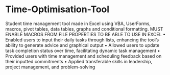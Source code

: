 # Time-Optimisation-Tool
Student time management tool made in Excel using VBA, UserForms, macros, pivot tables, data tables, graphs and conditional formatting. MUST ENABLE MACROS FROM FILE PROPERTIES TO BE ABLE TO USE IN EXCEL
• Enabled users to input their daily tasks through lists, enhancing the tool’s ability to generate advice and graphical output
• Allowed users to update task completion status over time, facilitating dynamic task management
• Provided users with time management and scheduling feedback based on their inputted commitments
• Applied transferable skills in leadership, project management, and problem-solving

